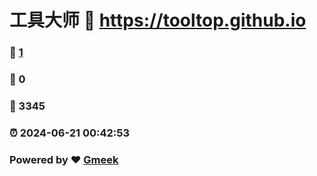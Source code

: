 # 工具大师 :link: https://tooltop.github.io 
### :page_facing_up: [1](https://tooltop.github.io/tag.html) 
### :speech_balloon: 0 
### :hibiscus: 3345 
### :alarm_clock: 2024-06-21 00:42:53 
### Powered by :heart: [Gmeek](https://github.com/Meekdai/Gmeek)
